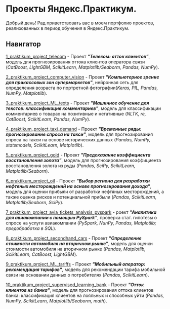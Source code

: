# Проекты Яндекс.Практикум.

Добрый день! Рад приветствовать вас в моем портфолио проектов, реализованных в период обучения в Яндекс.Практикум.

## Навигатор
[1_praktikum_project_telecom](https://github.com/ivanos222/praktikum-projects/tree/master/1_praktikum_project_telecom) - Проект ___"Телеком: отток клиентов"___, модель для прогнозирования оттока клиентов оператора связи (*CatBoost, LightGBM, ScikitLearn, Matplotlib/Seaborm, Pandas, NumPy*).  

[2_praktikum_project_computer_vision](https://github.com/ivanos222/praktikum-projects/tree/master/2_praktikum_project_computer_vision) - Проект ___"Компьютерное зрение для прикассовых зон супермаркетов"___, нейронная сеть для определения возраста по портретной фотографии(*Keras, PIL, Pandas, NumPy, Matplotlib*).  

[3_praktikum_project_ML_texts](https://github.com/ivanos222/praktikum-projects/tree/master/3_praktikum_project_ML_texts) - Проект ___"Машинное обучение для текстов: классификация комментариев"___, модель для классификации комментариев о товарах на позитивные и негативные (*NLTK, re, CatBoost, ScikitLearn, Pandas, NumPy*).  

[4_praktikum_project_taxi_demand](https://github.com/ivanos222/praktikum-projects/tree/master/4_praktikum_project_taxi_demand) - Проект ___"Временные ряды: прогнозирование спроса на такси"___, модель для прогнозирования спроса на такси на основе исторических данных (*Pandas, NumPy, statsmodels, ScikitLearn, Matplotlib*).  

[5_praktikum_project_gold](https://github.com/ivanos222/praktikum-projects/tree/master/5_praktikum_project_gold) - Проект ___"Предсказание коэффициента восстановления золота"___, модель для прогнозирования коэффициента восстановления золота из руды (*Pandas, SciPy, ScikitLearn, Matplotlib/Seaborn*).  

[6_praktikum_project_oil](https://github.com/ivanos222/praktikum-projects/tree/master/6_praktikum_project_oil) - Проект ___"Выбор региона для разработки нефтяных месторождений на основе прогнозирования дохода"___, модель для оценки прибыли от разработки нефтяных месторождений, а также оценка рисков и потенциальной прибыли (*Pandas, ScikitLearn, Matplotlib/Seaborn, SciPy*).  

[7_praktikum_project_avia_tickets_analysis_pyspark](https://github.com/ivanos222/praktikum-projects/tree/master/7_praktikum_project_avia_tickets_analysis_pyspark) - роект ___"Аналитика для авиакомпании с помощью PySpark"___, проверка стат. гипотезы о спросе на услуги авиакомпании (*PySpark, NunPy, Pandas, Matplotlib; предобработка в SQL*).

[8_praktikum_project_secondhand_cars](https://github.com/ivanos222/praktikum-projects/tree/master/8_praktikum_project_secondhand_cars) - Проект ___"Определение стоимости автомобиля на вторичном рынке"___, модель для оценки стоимости автомобиля на вторичном рынке (*Pandas, Matplotlib, ScikitLearn, CatBoost, LightGBM*).  

[9_praktikum_project_ML_tariffs](https://github.com/ivanos222/praktikum-projects/tree/master/9_praktikum_project_ML_tariffs) - Проект ___"Мобильный оператор: рекомендация тарифов"___, модель для рекомендации тарифа мобильной связи на основании данных о потребителях (*Pandas, ScikitLearn*).  

[10_praktikum_project_supervised_learning_bank](https://github.com/ivanos222/praktikum-projects/tree/master/10_praktikum_project_supervised_learning_bank) - Проект ___"Отток клиентов из банка"___, модель для прогнозирования оттока клиентов банка: классификация клиентов на лояльных и способных уйти (*Pandas, NumPy, ScikitLearn, Matplotlib/Seaborm, math*).  



